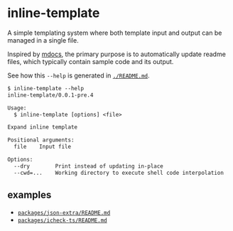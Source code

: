 # inline-template

A simple templating system where both template input and output can be managed in a single file.

Inspired by [mdocs](https://github.com/brillout/mdocs),
the primary purpose is to automatically update readme files,
which typically contain sample code and its output.

See how this `--help` is generated in [`./README.md`](./README.md?plain=1).

<!--
%template-input-start:1%

```txt
$ inline-template --help
{%shell pnpm -s cli --help %}
```

%template-input-end:1%
-->

<!-- %template-output-start:1% -->

```txt
$ inline-template --help
inline-template/0.0.1-pre.4

Usage:
  $ inline-template [options] <file>

Expand inline template

Positional arguments:
  file    Input file

Options:
  --dry        Print instead of updating in-place
  --cwd=...    Working directory to execute shell code interpolation
```

<!-- %template-output-end:1% -->

## examples

- [`packages/json-extra/README.md`](../json-extra/README.md?plain=1)
- [`packages/icheck-ts/README.md`](../icheck-ts/README.md?plain=1)

